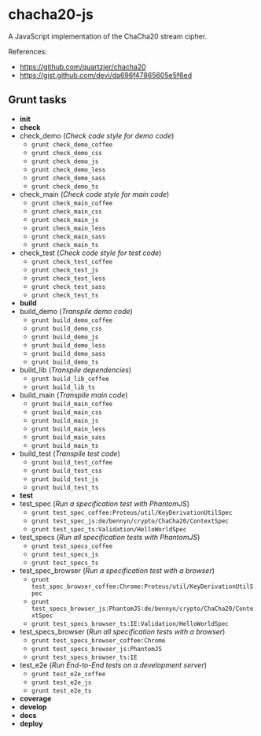 # chacha20-js
A JavaScript implementation of the ChaCha20 stream cipher.

References:

- https://github.com/quartzjer/chacha20
- https://gist.github.com/devi/da696f47865605e5f6ed

## Grunt tasks

- **init**
- **check**
 - check_demo (*Check code style for demo code*)
    - `grunt check_demo_coffee`
    - `grunt check_demo_css`
    - `grunt check_demo_js`
    - `grunt check_demo_less`
    - `grunt check_demo_sass`
    - `grunt check_demo_ts`
 - check_main (*Check code style for main code*)
    - `grunt check_main_coffee`
    - `grunt check_main_css`
    - `grunt check_main_js`
    - `grunt check_main_less`
    - `grunt check_main_sass`
    - `grunt check_main_ts`
 - check_test (*Check code style for test code*)
    - `grunt check_test_coffee`
    - `grunt check_test_js`
    - `grunt check_test_less`
    - `grunt check_test_sass`
    - `grunt check_test_ts`
- **build**
 - build_demo (*Transpile demo code*)
    - `grunt build_demo_coffee`
    - `grunt build_demo_css`
    - `grunt build_demo_js`
	- `grunt build_demo_less`
    - `grunt build_demo_sass`
    - `grunt build_demo_ts`
 - build_lib (*Transpile dependencies*)
    - `grunt build_lib_coffee`
    - `grunt build_lib_ts`
 - build_main (*Transpile main code*)
    - `grunt build_main_coffee`
    - `grunt build_main_css`
    - `grunt build_main_js`
    - `grunt build_main_less`
    - `grunt build_main_sass`
    - `grunt build_main_ts`
 - build_test (*Transpile test code*)
    - `grunt build_test_coffee`
    - `grunt build_test_css`
    - `grunt build_test_js`
    - `grunt build_test_ts`
- **test**
 - test_spec (*Run a specification test with PhantomJS*)
    - `grunt test_spec_coffee:Proteus/util/KeyDerivationUtilSpec` 
    - `grunt test_spec_js:de/bennyn/crypto/ChaCha20/ContextSpec` 
    - `grunt test_spec_ts:Validation/HelloWorldSpec`
 - test_specs (*Run all specification tests with PhantomJS*)
    - `grunt test_specs_coffee`
    - `grunt test_specs_js`
    - `grunt test_specs_ts`
 - test_spec_browser (*Run a specification test with a browser*)
    - `grunt test_spec_browser_coffee:Chrome:Proteus/util/KeyDerivationUtilSpec`
    - `grunt test_specs_browser_js:PhantomJS:de/bennyn/crypto/ChaCha20/ContextSpec`
    - `grunt test_specs_browser_ts:IE:Validation/HelloWorldSpec`
 - test_specs_browser (*Run all specification tests with a browser*)
    - `grunt test_specs_browser_coffee:Chrome`
    - `grunt test_specs_browser_js:PhantomJS`
    - `grunt test_specs_browser_ts:IE`
 - test_e2e (*Run End-to-End tests on a development server*)
    - `grunt test_e2e_coffee`
    - `grunt test_e2e_js`
	- `grunt test_e2e_ts`
- **coverage**
- **develop**
- **docs**
- **deploy**

